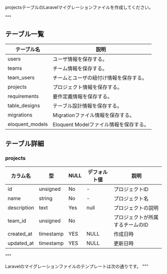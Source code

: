 projectsテーブルのLaravelマイグレーションファイルを作成してください。

"""

## テーブル一覧

| テーブル名 | 説明 |
|-|-|
| users | ユーザ情報を保存する。 |
| teams | チーム情報を保存する。 |
| team\_users | チームとユーザの紐付け情報を保存する。 |
| projects | プロジェクト情報を保存する。 |
| requirements | 要件定義情報を保存する。 |
| table\_designs | テーブル設計情報を保存する。 |
| migrations | Migrationファイル情報を保存する。 |
| eloquent\_models | Eloquent Modelファイル情報を保存する。 |

## テーブル詳細

### projects

| カラム名     | 型       | NULL | デフォルト値 | 説明                                     |
|--------------|----------|------|--------------|------------------------------------------|
| id           | unsigned | No   | -            | プロジェクトID                             |
| name         | string   | No   | -            | プロジェクト名                             |
| description  | text     | Yes  | null         | プロジェクトの説明                         |
| team\_id      | unsigned | No  |          | プロジェクトが所属するチームのID           |
| created\_at | timestamp | YES | NULL | 作成日時 |
| updated\_at | timestamp | YES | NULL | 更新日時 |
"""

Laravelのマイグレーションファイルのテンプレートは次の通りです。
"""

<?php

use Illuminate\Database\Migrations\Migration;
use Illuminate\Database\Schema\Blueprint;
use Illuminate\Support\Facades\Schema;

return new class extends Migration
{
    public function up(): void
    {

    }

    public function down(): void
    {
    }
};

"""
